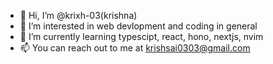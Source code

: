 - 👋 Hi, I’m @krixh-03(krishna)
- 👀 I’m interested in web devlopment and coding in general
- 🌱 I’m currently learning typescipt, react, hono, nextjs, nvim
- 📫 You can reach out to me at krishsai0303@gmail.com


<!---
krixh-03/krixh-03 is a ✨ special ✨ repository because its `README.md` (this file) appears on your GitHub profile.
You can click the Preview link to take a look at your changes.
--->
